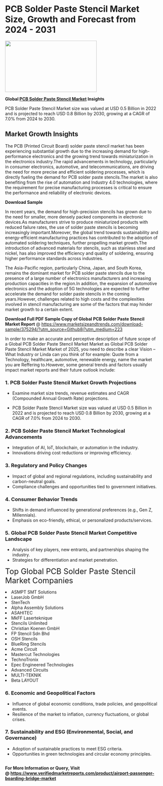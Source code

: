 <H1>PCB Solder Paste Stencil Market Size, Growth and Forecast from 2024 - 2031</H1><img class="aligncenter size-medium wp-image-584254" src="https://thirdeyenews.in/wp-content/uploads/2024/09/Global-Market-Research-300x168.jpeg" alt="" width="300" height="168" /><p><strong>Global&nbsp;<a href="https://www.marketsizeandtrends.com/download-sample/375294/?utm_source=Github8j?utm_medium=223">PCB Solder Paste Stencil Market</a> Insights</strong></p><p>PCB Solder Paste Stencil Market size was valued at USD 0.5 Billion in 2022 and is projected to reach USD 0.8 Billion by 2030, growing at a CAGR of 7.0% from 2024 to 2030.</p><p><h2>Market Growth Insights</h2> <p>The PCB (Printed Circuit Board) solder paste stencil market has been experiencing substantial growth due to the increasing demand for high-performance electronics and the growing trend towards miniaturization in the electronics industry.The rapid advancements in technology, particularly in consumer electronics, automotive, and telecommunications, are driving the need for more precise and efficient soldering processes, which is directly fueling the demand for PCB solder paste stencils.The market is also benefiting from the rise of automation and Industry 4.0 technologies, where the requirement for precise manufacturing processes is critical to ensure the performance and reliability of electronic devices.</p> <p><strong>Download Sample</strong></p> <p>In recent years, the demand for high-precision stencils has grown due to the need for smaller, more densely packed components in electronic devices.As manufacturers strive to produce miniaturized products with reduced failure rates, the use of solder paste stencils is becoming increasingly important.Moreover, the global trend towards sustainability and energy-efficient manufacturing practices has contributed to the adoption of automated soldering techniques, further propelling market growth.The introduction of advanced materials for stencils, such as stainless steel and nickel, has also improved the efficiency and quality of soldering, ensuring higher performance standards across industries.</p> <p>The Asia-Pacific region, particularly China, Japan, and South Korea, remains the dominant market for PCB solder paste stencils due to the presence of a large number of electronics manufacturers and increasing production capacities in the region.In addition, the expansion of automotive electronics and the adoption of 5G technologies are expected to further accelerate the demand for solder paste stencils in the coming years.However, challenges related to high costs and the complexities involved in stencil manufacturing are some of the factors that may hinder market growth to a certain extent.</p> <p><span class=""><strong>Download Full PDF Sample Copy of Global PCB Solder Paste Stencil Market Report</strong> @ <a href="https://www.marketsizeandtrends.com/download-sample/375294/?utm_source=Github8j?utm_medium=223" target="_blank">https://www.marketsizeandtrends.com/download-sample/375294/?utm_source=Github8j?utm_medium=223</a></span></p><p>In order to make an accurate and perceptive description of future scope of a Global&nbsp;PCB Solder Paste Stencil Market Market as Global&nbsp;PCB Solder Paste Stencil Market Market of 2025, you need to describe a clear Vision &ndash; What Industry or Linda can you think of for example: Quote from a Technology, healthcare, automotive, renewable energy, name the market you are Reffering to.However, some general trends and factors usually impact market reports and their future outlook include:</p><h3>1.&nbsp;<strong>PCB Solder Paste Stencil Market Growth Projections</strong></h3><ul><li>Examine market size trends, revenue estimates and CAGR (Compounded Annual Growth Rate) projections.</li><li><p>PCB Solder Paste Stencil Market size was valued at USD 0.5 Billion in 2022 and is projected to reach USD 0.8 Billion by 2030, growing at a CAGR of 7.0% from 2024 to 2030.</p></li></ul><h3>2.&nbsp;<strong>PCB Solder Paste Stencil Market Technological Advancements</strong></h3><ul><li>Integration of AI, IoT, blockchain, or automation in the industry.</li><li>Innovations driving cost reductions or improving efficiency.</li></ul><h3>3.&nbsp;<strong>Regulatory and Policy Changes</strong></h3><ul><li>Impact of global and regional regulations, including sustainability and carbon-neutral goals.</li><li>Compliance challenges and opportunities tied to government initiatives.</li></ul><h3>4.&nbsp;<strong>Consumer Behavior Trends</strong></h3><ul><li>Shifts in demand influenced by generational preferences (e.g., Gen Z, Millennials).</li><li>Emphasis on eco-friendly, ethical, or personalized products/services.</li></ul><h3>5.&nbsp;<strong>Global PCB Solder Paste Stencil Market Competitive Landscape</strong></h3><ul><li>Analysis of key players, new entrants, and partnerships shaping the industry.</li><li>Strategies for differentiation and market penetration.</li></ul><p data-pm-slice="1 1 []"><span style="color: inherit; font-family: inherit; font-size: 25px;">Top Global PCB Solder Paste Stencil Market Companies</span></p><div class="" data-test-id=""><p><li>ASMPT SMT Solutions</li><li> LaserJob GmbH</li><li> StenTech</li><li> Alpha Assembly Solutions</li><li> ASAHITEC</li><li> MkFF Laserteknique</li><li> Stencils Unlimited</li><li> Christian Koenen GmbH</li><li> FP Stencil Sdn Bhd</li><li> OSH Stencils</li><li> BlueRing Stencils</li><li> Acme Circuit</li><li> Mastercut Technologies</li><li> TechnoTronix</li><li> Epec Engineered Technologies</li><li> Advanced Circuits</li><li> MULTI-TEKNIK</li><li> Beta LAYOUT</li></p></div><h3>6.&nbsp;<strong>Economic and Geopolitical Factors</strong></h3><ul><li>Influence of global economic conditions, trade policies, and geopolitical events.</li><li>Resilience of the market to inflation, currency fluctuations, or global crises.</li></ul><h3>7.&nbsp;<strong>Sustainability and ESG (Environmental, Social, and Governance)</strong></h3><ul><li>Adoption of sustainable practices to meet ESG criteria.</li><li>Opportunities in green technologies and circular economy principles.</li></ul><h2><strong style="font-size: 14px;">For More Information or Query, Visit @&nbsp;</strong><a style="background-color: #ffffff; font-size: 14px;" href="https://www.marketsizeandtrends.com/report/pcb-solder-paste-stencil-market/" target="_blank">https://www.verifiedmarketreports.com/product/airport-passenger-boarding-bridge-market</a></h2>